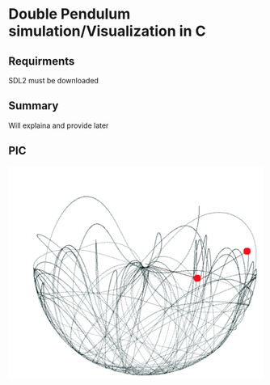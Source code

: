 # Double Pendulum simulation/Visualization in C

## Requirments
SDL2 must be downloaded

## Summary
Will explaina and provide later

## PIC
![Pendulum](pen.png)
